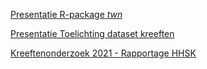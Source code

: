 [Presentatie R-package *twn*](https://redtent.github.io/presentaties/twn_presentatie.html)

[Presentatie Toelichting dataset kreeften](https://redtent.github.io/presentaties/kreeften_data_presentatie.html)

[Kreeftenonderzoek 2021 - Rapportage HHSK ](https://www.schielandendekrimpenerwaard.nl/kaart/waterkwaliteit/waterkwaliteitsrapportages/kreeften_2021)

